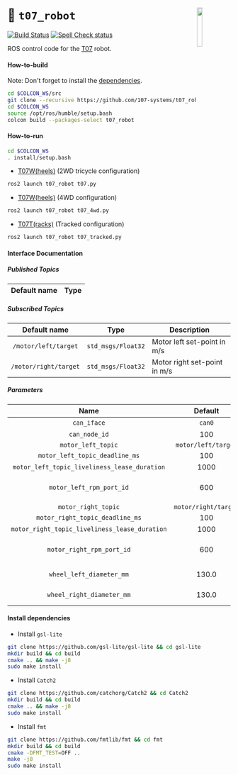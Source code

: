 <a href="https://107-systems.org/"><img align="right" src="https://raw.githubusercontent.com/107-systems/.github/main/logo/107-systems.png" width="15%"></a>
:floppy_disk: `t07_robot`
=========================
[![Build Status](https://github.com/107-systems/t07_robot/actions/workflows/ros2.yml/badge.svg)](https://github.com/107-systems/t07_robot/actions/workflows/ros2.yml)
[![Spell Check status](https://github.com/107-systems/t07_robot/actions/workflows/spell-check.yml/badge.svg)](https://github.com/107-systems/t07_robot/actions/workflows/spell-check.yml)

ROS control code for the [T07](https://github.com/107-systems/T07) robot.

#### How-to-build
Note: Don't forget to install the [dependencies](https://github.com/107-systems/t07_robot#install-dependencies).
```bash
cd $COLCON_WS/src
git clone --recursive https://github.com/107-systems/t07_robot
cd $COLCON_WS
source /opt/ros/humble/setup.bash
colcon build --packages-select t07_robot
```

#### How-to-run
```bash
cd $COLCON_WS
. install/setup.bash
```
* [T07W(heels)](https://github.com/107-systems/T07) (2WD tricycle configuration)
```bash
ros2 launch t07_robot t07.py
```
* [T07W(heels)](https://github.com/107-systems/T07) (4WD configuration)
```bash
ros2 launch t07_robot t07_4wd.py
```
* [T07T(racks)](https://github.com/107-systems/T07_threaded) (Tracked configuration)
```bash
ros2 launch t07_robot t07_tracked.py
```

#### Interface Documentation
##### Published Topics
| Default name |                                      Type                                      |
|:------------:|:------------------------------------------------------------------------------:|

##### Subscribed Topics
|     Default name      |        Type         | Description                  |
|:---------------------:|:-------------------:|------------------------------|
| `/motor/left/target`  | `std_msgs/Float32`  | Motor left set-point in m/s  | 
| `/motor/right/target` | `std_msgs/Float32`  | Motor right set-point in m/s |

##### Parameters
|                     Name                      |       Default        | Description                                                            |
|:---------------------------------------------:|:--------------------:|------------------------------------------------------------------------|
|                  `can_iface`                  |        `can0`        | Network name of CAN bus.                                               |
|                 `can_node_id`                 |         100          | Cyphal/CAN node id.                                                    |
|              `motor_left_topic`               | `motor/left/target`  |                                                                        |
|        `motor_left_topic_deadline_ms`         |         100          |                                                                        |
| `motor_left_topic_liveliness_lease_duration`  |         1000         |                                                                        | 
|           `motor_left_rpm_port_id`            |         600          | Cyphal port ID for CyphalRobotController/CAN motor left RPM messages.  |
|              `motor_right_topic`              | `motor/right/target` |                                                                        |
|        `motor_right_topic_deadline_ms`        |         100          |                                                                        |
| `motor_right_topic_liveliness_lease_duration` |         1000         |                                                                        | 
|           `motor_right_rpm_port_id`           |         600          | Cyphal port ID for CyphalRobotController/CAN motor right RPM messages. |
|           `wheel_left_diameter_mm`            |        130.0         | Diameter of the left wheel in in mm                                    |
|           `wheel_right_diameter_mm`           |        130.0         | Diameter of the right wheel in in mm                                   |

#### Install dependencies
* Install `gsl-lite`
```bash
git clone https://github.com/gsl-lite/gsl-lite && cd gsl-lite
mkdir build && cd build
cmake .. && make -j8
sudo make install
```
* Install `Catch2`
```bash
git clone https://github.com/catchorg/Catch2 && cd Catch2
mkdir build && cd build
cmake .. && make -j8
sudo make install
```
* Install `fmt`
```bash
git clone https://github.com/fmtlib/fmt && cd fmt
mkdir build && cd build
cmake -DFMT_TEST=OFF ..
make -j8
sudo make install
```
